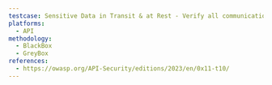 ```yaml
---
testcase: Sensitive Data in Transit & at Rest - Verify all communication uses HTTPS with strong ciphers; check no sensitive data is passed in URLs or saved in logs unencrypted
platforms: 
  - API
methodology: 
  - BlackBox
  - GreyBox
references:
  - https://owasp.org/API-Security/editions/2023/en/0x11-t10/
---
```

